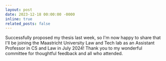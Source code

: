 ```yaml
---
layout: post
date: 2023-12-18 00:00:00 -0000
inline: true
related_posts: false
---
```

Successfully proposed my thesis last week, so I'm now happy to share that I'll be joining the Maastricht University Law and Tech lab as an Assistant Professor in CS and Law in July 2024! Thank you to my wonderful committee for thoughtful feedback and all who attended. 
